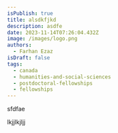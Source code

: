 ```yaml
---
isPublish: true
title: alsdkfjkd
description: asdfe
date: 2023-11-14T07:26:04.432Z
image: /images/logo.png
authors:
  - Farhan Ezaz
isDraft: false
tags:
  - canada
  - humanities-and-social-sciences
  - postdoctoral-fellowships
  - fellowships
---
```

s﻿fdfae

l﻿kjjlkjljj